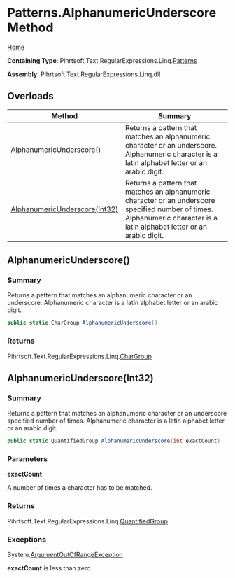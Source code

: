 # Patterns\.AlphanumericUnderscore Method

[Home](../../../../../../README.md)

**Containing Type**: Pihrtsoft\.Text\.RegularExpressions\.Linq\.[Patterns](../README.md)

**Assembly**: Pihrtsoft\.Text\.RegularExpressions\.Linq\.dll

## Overloads

| Method | Summary |
| ------ | ------- |
| [AlphanumericUnderscore()](#Pihrtsoft_Text_RegularExpressions_Linq_Patterns_AlphanumericUnderscore) | Returns a pattern that matches an alphanumeric character or an underscore\. Alphanumeric character is a latin alphabet letter or an arabic digit\. |
| [AlphanumericUnderscore(Int32)](#Pihrtsoft_Text_RegularExpressions_Linq_Patterns_AlphanumericUnderscore_System_Int32_) | Returns a pattern that matches an alphanumeric character or an underscore specified number of times\. Alphanumeric character is a latin alphabet letter or an arabic digit\. |

## AlphanumericUnderscore\(\) <a name="Pihrtsoft_Text_RegularExpressions_Linq_Patterns_AlphanumericUnderscore"></a>

### Summary

Returns a pattern that matches an alphanumeric character or an underscore\. Alphanumeric character is a latin alphabet letter or an arabic digit\.

```csharp
public static CharGroup AlphanumericUnderscore()
```

### Returns

Pihrtsoft\.Text\.RegularExpressions\.Linq\.[CharGroup](../../CharGroup/README.md)

## AlphanumericUnderscore\(Int32\) <a name="Pihrtsoft_Text_RegularExpressions_Linq_Patterns_AlphanumericUnderscore_System_Int32_"></a>

### Summary

Returns a pattern that matches an alphanumeric character or an underscore specified number of times\. Alphanumeric character is a latin alphabet letter or an arabic digit\.

```csharp
public static QuantifiedGroup AlphanumericUnderscore(int exactCount)
```

### Parameters

**exactCount**

A number of times a character has to be matched\.

### Returns

Pihrtsoft\.Text\.RegularExpressions\.Linq\.[QuantifiedGroup](../../QuantifiedGroup/README.md)

### Exceptions

System\.[ArgumentOutOfRangeException](https://docs.microsoft.com/en-us/dotnet/api/system.argumentoutofrangeexception)

**exactCount** is less than zero\.

